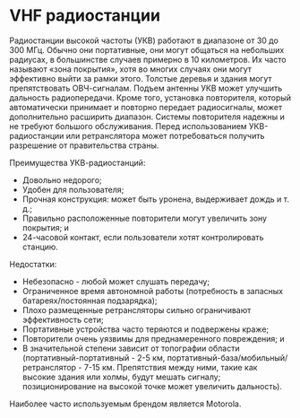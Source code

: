 [Title]: # (VHF радиостанции)
[Order]: # (6)

# VHF радиостанции

Радиостанции высокой частоты (УКВ) работают в диапазоне от 30 до 300 МГц. Обычно они портативные, они могут общаться на небольших радиусах, в большинстве случаев примерно в 10 километров. Их часто называют «зона покрытия», хотя во многих случаях они могут эффективно выйти за рамки этого. Толстые деревья и здания могут препятствовать ОВЧ-сигналам. Подъем антенны УКВ может улучшить дальность радиопередачи. Кроме того, установка повторителя, который автоматически принимает и повторно передает радиосигналы, может дополнительно расширить диапазон. Системы повторителя надежны и не требуют большого обслуживания. Перед использованием УКВ-радиостанции или ретранслятора может потребоваться получить разрешение от правительства страны.

Преимущества УКВ-радиостанций:

* Довольно недорого; 
* Удобен для пользователя; 
* Прочная конструкция: может быть уронена, выдерживает дождь и т. д.; 
* Правильно расположенные повторители могут увеличить зону покрытия; и 
* 24-часовой контакт, если пользователи хотят  контролировать станцию.

Недостатки:

* Небезопасно - любой может слушать передачу;
* Ограниченное время автономной работы (потребность в запасных батареях/постоянная подзарядка); 
* Плохо размещенные ретрансляторы сильно ограничивают эффективность сети; 
* Портативные устройства часто теряются и подвержены краже; 
* Повторители очень уязвимы для преднамеренного повреждения; и 
* В значительной степени зависит от топографии области (портативный-портативный - 2-5 км, портативный-база/мобильный/ретранслятор - 7-15 км. Препятствия между ними, такие как высокие здания или холмы, будут мешать сигналу; позиционирование на высокой точке может увеличить дальность).

Наиболее часто используемым брендом является Motorola.
